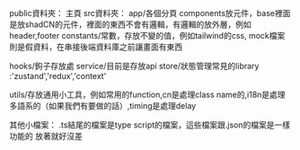 public資料夾：
主頁
src資料夾：
app/各個分頁
components放元件，base裡面是放shadCN的元件，裡面的東西不會有邏輯，有邏輯的放外層，例如header,footer
constants/常數，存放不變的值，例如tailwind的css,  mock檔案則是假資料，在串接後端資料庫之前讓畫面有東西

hooks/鉤子存放處
service/目前是存放api
store/狀態管理常見的library :'zustand','redux','context'

utils/存放通用小工具，例如常用的function,cn是處理class name的,i18n是處理多語系的（如果我們有要做的話）,timing是處理delay


其他小檔案：
.ts結尾的檔案是type script的檔案，這些檔案跟.json的檔案是一樣功能的
放著就好沒差
